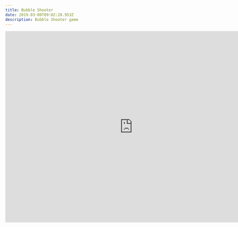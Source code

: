 ```yaml
---
title: Bubble Shooter
date: 2019-03-08T09:02:28.953Z
description: Bubble Shooter game
---
```

<!-- Place this code where you want the game to appear -->

<iframe src='https://games.gameboss.com/bubbleshooterclassic/index.html?lang=en' width='800' height='600' marginwidth='0' marginheight='0' hspace='0' vspace='0' frameborder='0' scrolling='no'></iframe>

